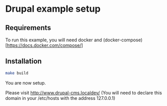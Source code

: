 # Drupal example setup

## Requirements

To run this example, you will need docker and (docker-compose)[https://docs.docker.com/compose/]

## Installation

```bash
make build
```

You are now setup.

Please visit http://www.drupal-cms.localdev/ (You will need to declare this domain in your /etc/hosts with the address 127.0.0.1)
